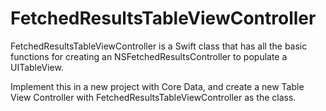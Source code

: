 # FetchedResultsTableViewController

FetchedResultsTableViewController is a Swift class that has all the basic functions for creating an NSFetchedResultsController to populate a UITableView.

Implement this in a new project with Core Data, and create a new Table View Controller with FetchedResultsTableViewController as the class.
